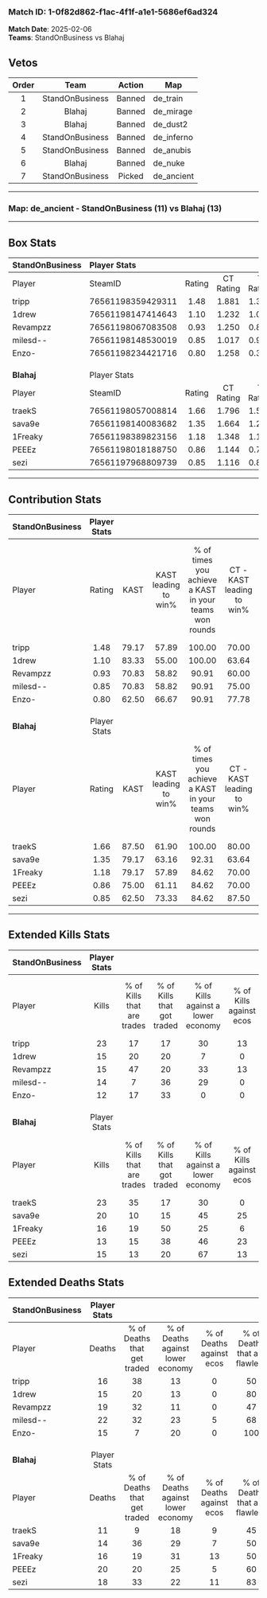### Match ID: 1-0f82d862-f1ac-4f1f-a1e1-5686ef6ad324  
**Match Date**: 2025-02-06  
**Teams**: StandOnBusiness vs Blahaj  

## Vetos  

| Order | Team | Action | Map |
| :---: | :--: | :----: | --- |
| 1 | StandOnBusiness | Banned | de_train |
| 2 | Blahaj | Banned | de_mirage |
| 3 | Blahaj | Banned | de_dust2 |
| 4 | StandOnBusiness | Banned | de_inferno |
| 5 | StandOnBusiness | Banned | de_anubis |
| 6 | Blahaj | Banned | de_nuke |
| 7 | StandOnBusiness | Picked | de_ancient |

---  

### **Map**: de_ancient - StandOnBusiness (11) vs Blahaj (13)  
---  

## Box Stats  

| **StandOnBusiness** | Player Stats      |        |           |          |       |       |       |         |        |      |     |
| :- | :- | :-: | :-: | :-: | :-: | :-: | :-: | :-: | :-: | :-: | :-: |
| Player              | SteamID           | Rating | CT Rating | T Rating | KAST  |  ADR  | Kills | Assists | Deaths | K/D  | HS% |
| tripp               | 76561198359429311 |  1.48  |   1.881   |  1.347   | 79.17 | 104.6 |  23   |    8    |   16   | 1.44 | 52  |
| 1drew               | 76561198147414643 |  1.10  |   1.232   |  1.095   | 83.33 | 63.5  |  15   |    4    |   15   | 1.00 | 46  |
| Revampzz            | 76561198067083508 |  0.93  |   1.250   |  0.890   | 70.83 | 69.2  |  15   |    4    |   19   | 0.79 | 53  |
| milesd--            | 76561198148530019 |  0.85  |   1.017   |  0.953   | 70.83 | 74.0  |  14   |    5    |   22   | 0.64 | 21  |
| Enzo-               | 76561198234421716 |  0.80  |   1.258   |  0.339   | 62.50 | 50.6  |  12   |    4    |   15   | 0.80 | 25  |
|                     |                   |        |           |          |       |       |       |         |        |      |     |
|                     |                   |        |           |          |       |       |       |         |        |      |     |
|                     |                   |        |           |          |       |       |       |         |        |      |     |
| **Blahaj**          | Player Stats      |        |           |          |       |       |       |         |        |      |     |
| Player              | SteamID           | Rating | CT Rating | T Rating | KAST  |  ADR  | Kills | Assists | Deaths | K/D  | HS% |
| traekS              | 76561198057008814 |  1.66  |   1.796   |  1.571   | 87.50 | 107.3 |  23   |    8    |   11   | 2.09 | 39  |
| sava9e              | 76561198140083682 |  1.35  |   1.664   |  1.271   | 79.17 | 87.9  |  20   |    4    |   14   | 1.43 | 40  |
| 1Freaky             | 76561198389823156 |  1.18  |   1.348   |  1.141   | 79.17 | 83.2  |  16   |   12    |   16   | 1.00 | 75  |
| PEEEz               | 76561198018188750 |  0.86  |   1.144   |  0.754   | 75.00 | 59.8  |  13   |    8    |   20   | 0.65 | 53  |
| sezi                | 76561197968809739 |  0.85  |   1.116   |  0.860   | 62.50 | 55.9  |  15   |    4    |   18   | 0.83 | 53  |
---  

## Contribution Stats  

| **StandOnBusiness** | Player Stats |       |                      |                                                        |                           |                                                             |                          |                                                            |
| :- | :-: | :-: | :-: | :-: | :-: | :-: | :-: | :-: |
| Player              |    Rating    | KAST  | KAST leading to win% | % of times you achieve a KAST in your teams won rounds | CT - KAST leading to win% | CT - % of times you achieve a KAST in your teams won rounds | T - KAST leading to win% | T - % of times you achieve a KAST in your teams won rounds |
| tripp               |     1.48     | 79.17 |        57.89         |                         100.00                         |           70.00           |                           100.00                            |          44.44           |                           100.00                           |
| 1drew               |     1.10     | 83.33 |        55.00         |                         100.00                         |           63.64           |                           100.00                            |          44.44           |                           100.00                           |
| Revampzz            |     0.93     | 70.83 |        58.82         |                         90.91                          |           60.00           |                            85.71                            |          57.14           |                           100.00                           |
| milesd--            |     0.85     | 70.83 |        58.82         |                         90.91                          |           75.00           |                            85.71                            |          44.44           |                           100.00                           |
| Enzo-               |     0.80     | 62.50 |        66.67         |                         90.91                          |           77.78           |                           100.00                            |          50.00           |                           75.00                            |
|                     |              |       |                      |                                                        |                           |                                                             |                          |                                                            |
|                     |              |       |                      |                                                        |                           |                                                             |                          |                                                            |
|                     |              |       |                      |                                                        |                           |                                                             |                          |                                                            |
| **Blahaj**          | Player Stats |       |                      |                                                        |                           |                                                             |                          |                                                            |
| Player              |    Rating    | KAST  | KAST leading to win% | % of times you achieve a KAST in your teams won rounds | CT - KAST leading to win% | CT - % of times you achieve a KAST in your teams won rounds | T - KAST leading to win% | T - % of times you achieve a KAST in your teams won rounds |
| traekS              |     1.66     | 87.50 |        61.90         |                         100.00                         |           80.00           |                           100.00                            |          45.45           |                           100.00                           |
| sava9e              |     1.35     | 79.17 |        63.16         |                         92.31                          |           63.64           |                            87.50                            |          62.50           |                           100.00                           |
| 1Freaky             |     1.18     | 79.17 |        57.89         |                         84.62                          |           70.00           |                            87.50                            |          44.44           |                           80.00                            |
| PEEEz               |     0.86     | 75.00 |        61.11         |                         84.62                          |           70.00           |                            87.50                            |          50.00           |                           80.00                            |
| sezi                |     0.85     | 62.50 |        73.33         |                         84.62                          |           87.50           |                            87.50                            |          57.14           |                           80.00                            |
---  

## Extended Kills Stats  

| **StandOnBusiness** | Player Stats |                            |                            |                                    |                         |                              |                                 |                                       |                    |           |
| :- | :-: | :-: | :-: | :-: | :-: | :-: | :-: | :-: | :-: | :-: |
| Player              |    Kills     | % of Kills that are trades | % of Kills that got traded | % of Kills against a lower economy | % of Kills against ecos | % of Kills that are flawless | % of Kills that are close duels | % of Kills that are assisted by flash | Pistol Round Kills | AWP Kills |
| tripp               |      23      |             17             |             17             |                 30                 |           13            |              57              |                0                |                   0                   |         0          |     2     |
| 1drew               |      15      |             20             |             20             |                 7                  |            0            |              60              |                7                |                   0                   |         1          |     1     |
| Revampzz            |      15      |             47             |             20             |                 33                 |           13            |              47              |               13                |                   0                   |         0          |     2     |
| milesd--            |      14      |             7              |             36             |                 29                 |            0            |              64              |               14                |                   7                   |         3          |     1     |
| Enzo-               |      12      |             17             |             33             |                 0                  |            0            |              75              |                0                |                   0                   |         0          |     2     |
|                     |              |                            |                            |                                    |                         |                              |                                 |                                       |                    |           |
|                     |              |                            |                            |                                    |                         |                              |                                 |                                       |                    |           |
|                     |              |                            |                            |                                    |                         |                              |                                 |                                       |                    |           |
| **Blahaj**          | Player Stats |                            |                            |                                    |                         |                              |                                 |                                       |                    |           |
| Player              |    Kills     | % of Kills that are trades | % of Kills that got traded | % of Kills against a lower economy | % of Kills against ecos | % of Kills that are flawless | % of Kills that are close duels | % of Kills that are assisted by flash | Pistol Round Kills | AWP Kills |
| traekS              |      23      |             35             |             17             |                 30                 |            0            |              74              |                4                |                  17                   |         0          |     2     |
| sava9e              |      20      |             10             |             15             |                 45                 |           25            |              45              |                0                |                   0                   |         9          |     1     |
| 1Freaky             |      16      |             19             |             50             |                 25                 |            6            |              69              |               13                |                   6                   |         0          |     2     |
| PEEEz               |      13      |             15             |             38             |                 46                 |           23            |              85              |                8                |                  15                   |         0          |     2     |
| sezi                |      15      |             13             |             20             |                 67                 |           13            |              60              |               13                |                   7                   |         0          |     0     |
## Extended Deaths Stats  

| **StandOnBusiness** | Player Stats |                             |                                   |                          |                               |                            |                           |               |
| :- | :-: | :-: | :-: | :-: | :-: | :-: | :-: | :-: |
| Player              |    Deaths    | % of Deaths that get traded | % of Deaths against lower economy | % of Deaths against ecos | % of Deaths that are flawless | % of Deaths that are close | % of Deaths while blinded | Deaths to AWP |
| tripp               |      16      |             38              |                13                 |            0             |              50               |             6              |             0             |       1       |
| 1drew               |      15      |             20              |                13                 |            0             |              80               |             7              |            13             |       1       |
| Revampzz            |      19      |             32              |                11                 |            0             |              47               |             0              |            11             |       5       |
| milesd--            |      22      |             32              |                23                 |            5             |              68               |             14             |            14             |       2       |
| Enzo-               |      15      |              7              |                20                 |            0             |              100              |             7              |             7             |       0       |
|                     |              |                             |                                   |                          |                               |                            |                           |               |
|                     |              |                             |                                   |                          |                               |                            |                           |               |
|                     |              |                             |                                   |                          |                               |                            |                           |               |
| **Blahaj**          | Player Stats |                             |                                   |                          |                               |                            |                           |               |
| Player              |    Deaths    | % of Deaths that get traded | % of Deaths against lower economy | % of Deaths against ecos | % of Deaths that are flawless | % of Deaths that are close | % of Deaths while blinded | Deaths to AWP |
| traekS              |      11      |              9              |                18                 |            9             |              45               |             9              |             9             |       1       |
| sava9e              |      14      |             36              |                29                 |            7             |              50               |             14             |             0             |       1       |
| 1Freaky             |      16      |             19              |                31                 |            13            |              50               |             6              |             0             |       0       |
| PEEEz               |      20      |             20              |                25                 |            5             |              60               |             5              |             0             |       0       |
| sezi                |      18      |             33              |                22                 |            11            |              83               |             0              |             0             |       2       |
